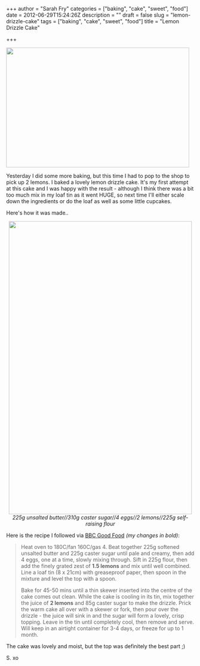 +++
author = "Sarah Fry"
categories = ["baking", "cake", "sweet", "food"]
date = 2012-06-29T15:24:26Z
description = ""
draft = false
slug = "lemon-drizzle-cake"
tags = ["baking", "cake", "sweet", "food"]
title = "Lemon Drizzle Cake"

+++


<a href="http://sweetaspi.co.uk/content/images/2012/06/IMGP3182-2.jpg"><img class="aligncenter size-full wp-image-980" title="lemondrizz" src="http://sweetaspi.co.uk/content/images/2012/06/IMGP3182-2.jpg" alt="" width="490" height="321" /></a>

Yesterday I did some more baking, but this time I had to pop to the shop to pick up 2 lemons. I baked a lovely lemon drizzle cake. It's my first attempt at this cake and I was happy with the result - although I think there was a bit too much mix in my loaf tin as it went HUGE, so next time I'll either scale down the ingredients or do the loaf as well as some little cupcakes.

Here's how it was made..
<p style="text-align: center;"><a href="http://sweetaspi.co.uk/content/images/2012/06/lemondrizzle.jpg"><img class="aligncenter size-full wp-image-976" title="lemondrizzle" src="http://sweetaspi.co.uk/content/images/2012/06/lemondrizzle.jpg" alt="" width="490" height="785" /></a><em>225g unsalted butter//310g caster sugar//4 eggs//2 lemons//225g self-raising flour</em></p>
Here is the recipe I followed via <a href="http://www.bbcgoodfood.com/recipes/4942/lemon-drizzle-cake">BBC Good Food</a> <em>(my changes in bold)</em>:
<blockquote>Heat oven to 180C/fan 160C/gas 4. Beat together 225g softened unsalted butter and 225g caster sugar until pale and creamy, then add 4 eggs, one at a time, slowly mixing through. Sift in 225g flour, then add the finely grated zest of <strong>1.5 lemons</strong> and mix until well combined. Line a loaf tin (8 x 21cm) with greaseproof paper, then spoon in the mixture and level the top with a spoon.

Bake for 45-50 mins until a thin skewer inserted into the centre of the cake comes out clean. While the cake is cooling in its tin, mix together the juice of <strong>2 lemons</strong> and 85g caster sugar to make the drizzle. Prick the warm cake all over with a skewer or fork, then pour over the drizzle - the juice will sink in and the sugar will form a lovely, crisp topping. Leave in the tin until completely cool, then remove and serve. Will keep in an airtight container for 3-4 days, or freeze for up to 1 month.</blockquote>
The cake was lovely and moist, but the top was definitely the best part ;)

S. xo

